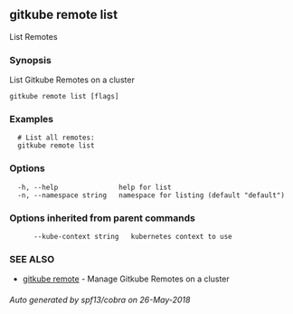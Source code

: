 ## gitkube remote list

List Remotes

### Synopsis

List Gitkube Remotes on a cluster

```
gitkube remote list [flags]
```

### Examples

```
  # List all remotes:
  gitkube remote list
```

### Options

```
  -h, --help               help for list
  -n, --namespace string   namespace for listing (default "default")
```

### Options inherited from parent commands

```
      --kube-context string   kubernetes context to use
```

### SEE ALSO

* [gitkube remote](gitkube_remote.md)	 - Manage Gitkube Remotes on a cluster

###### Auto generated by spf13/cobra on 26-May-2018
